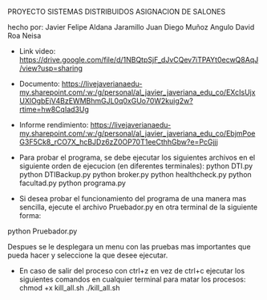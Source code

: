 PROYECTO SISTEMAS DISTRIBUIDOS ASIGNACION DE SALONES

hecho por:
Javier Felipe Aldana Jaramillo
Juan Diego Muñoz Angulo
David Roa Neisa

- Link video: https://drive.google.com/file/d/1NBQtpSjF_dJvCQev7iTPAYt0ecwQ8AqJ/view?usp=sharing

- Documento: https://livejaverianaedu-my.sharepoint.com/:w:/g/personal/al_javier_javeriana_edu_co/EXcIsUjxUXlOgbEjV4BzEWMBhmGJL0q0xGUo70W2kuig2w?rtime=hw8CqIad3Ug

- Informe rendimiento: https://livejaverianaedu-my.sharepoint.com/:w:/g/personal/al_javier_javeriana_edu_co/EbjmPoeG3F5Ck8_rCO7X_hcBJDz6zZ0OP70T1eeCthhGbw?e=PcGjjj

- Para probar el programa, se debe ejecutar los siguientes archivos en el siguiente orden de ejecucion (en diferentes terminales):
python DTI.py
python DTIBackup.py
python broker.py
python healthcheck.py
python facultad.py
python programa.py

- Si desea probar el funcionamiento del programa de una manera mas sencilla, ejecute el archivo Pruebador.py en otra terminal de la siguiente forma:

python Pruebador.py

Despues se le desplegara un menu con las pruebas mas importantes que pueda hacer y seleccione la que desee ejecutar.

- En caso de salir del proceso con ctrl+z en vez de ctrl+c ejecutar los siguientes comandos en cualquier terminal para matar los procesos:
chmod +x kill_all.sh
./kill_all.sh
